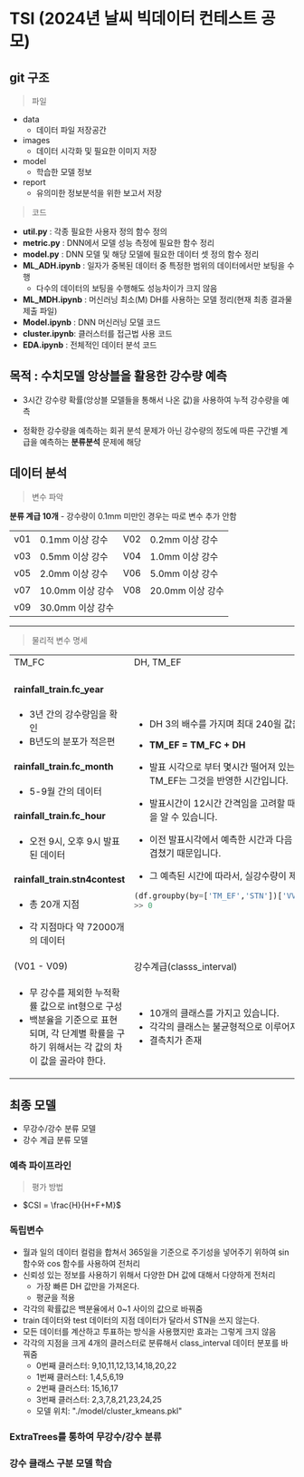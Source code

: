 # TSI (2024년 날씨 빅데이터 컨테스트 공모)

## git 구조

>   파일
- data
    - 데이터 파일 저장공간
- images
    - 데이터 시각화 및 필요한 이미지 저장
- model
    - 학습한 모델 정보
- report
    - 유의미한 정보분석을 위한 보고서 저장
>   코드
- **util.py** : 각종 필요한 사용자 정의 함수 정의
- **metric.py** : DNN에서 모델 성능 측정에 필요한 함수 정리
- **model.py** : DNN 모델 및 해당 모델에 필요한 데이터 셋 정의 함수 정리
- **ML_ADH.ipynb** : 일자가 중복된 데이터 중 특정한 범위의 데이터에서만 보팅을 수행
    - 다수의 데이터의 보팅을 수행해도 성능차이가 크지 않음
- **ML_MDH.ipynb** : 머신러닝 최소(M) DH를 사용하는 모델 정리(현재 최종 결과물 제출 파일)
- **Model.ipynb** : DNN 머신러닝 모델 코드 
- **cluster.ipynb**: 클러스터를 접근법 사용 코드
- **EDA.ipynb** : 전체적인 데이터 분석 코드



## 목적 : 수치모델 앙상블을 활용한 강수량 예측

- 3시간 강수량 확률(앙상블 모델들을 통해서 나온 값)을 사용하여 누적 강수량을 예측

- 정확한 강수량을 예측하는 회귀 분석 문제가 아닌 강수량의 정도에 따른 구간별 계급을 예측하는 **분류분석** 문제에 해당

## 데이터 분석

 >   변수 파악

**분류 계급 10개** - 강수량이 0.1mm 미만인 경우는 따로 변수 추가 안함

<table>
<tr><td>v01</td><td>0.1mm 이상 강수</td><td>V02</td><td>0.2mm 이상 강수</td></tr>
<tr><td>v03</td><td>0.5mm 이상 강수</td><td>V04</td><td>1.0mm 이상 강수</td></tr>
<tr><td>v05</td><td>2.0mm 이상 강수</td><td>V06</td><td>5.0mm 이상 강수</td></tr>
<tr><td>v07</td><td>10.0mm 이상 강수</td><td>V08</td><td>20.0mm 이상 강수</td></tr>
<tr><td>v09</td><td>30.0mm 이상 강수</td><td></td><td></td></tr>
</table>

---

>   물리적 변수 명세

<table>
<tr><td>TM_FC</td><td>DH, TM_EF</td></tr>
<tr>
<td>

#### rainfall_train.fc_year
- 3년 간의 강수량임을 확인 
- B년도의 분포가 적은편

#### rainfall_train.fc_month
- 5-9월 간의 데이터

#### rainfall_train.fc_hour
- 오전 9시, 오후 9시 발표된 데이터

#### rainfall_train.stn4contest
- 총 20개 지점
- 각 지점마다 약 72000개의 데이터
    </td>
    <td>

    - DH 3의 배수를 가지며 최대 240읠 값을 가짐
    
    - <span style="align:center;font-weight:bold;">TM_EF = TM_FC + DH</span> 
    
    - 발표 시각으로 부터 몇시간 떨어져 있는지를 DH 정보가 나타내고 TM_EF는 그것을 반영한 시간입니다.
    - 발표시간이 12시간 간격임을 고려할 때 TM_EF의 값은 여러개가 됨을 알 수 있습니다.
    - 이전 발표시각에서 예측한 시간과 다음 발표시간에서 예측한 시간이 겹쳤기 때문입니다.
    - 그 예측된 시간에 따라서, 실강수량이 제시됩니다.
    ```python
    (df.groupby(by=['TM_EF','STN'])['VV'].nunique() > 2).sum()
    >> 0
    ```
    </td>
</tr>
<tr><td>(V01 - V09)</td><td>강수계급(classs_interval)</td></tr>
<tr>
<td>

- 무 강수를 제외한 누적확률 값으로 int형으로 구성
- 백분율을 기준으로 표현 되며, 각 단계별 확률을 구하기 위해서는 각 값의 차이 값을 골라야 한다.

</td>
<td>

- 10개의 클래스를 가지고 있습니다.
- 각각의 클래스는 불균형적으로 이루어져 있습니다.
- 결측치가 존재

</td>
</tr>
</table>

## 최종 모델

- 무강수/강수 분류 모델
- 강수 계급 분류 모델

### 예측 파이프라인


>   평가 방법
-  $CSI = \frac{H}{H+F+M}$

### 독립변수

- 월과 일의 데이터 컬럼을 합쳐서 365일을 기준으로 주기성을 넣어주기 위하여 sin 함수와 cos 함수를 사용하여 전처리
- 신뢰성 있는 정보를 사용하기 위해서 다양한 DH 값에 대해서 다양하게 전처리
    - 가장 빠른 DH 값만을 가져온다.
    - 평균을 적용
- 각각의 확률값은 백분율에서 0~1 사이의 값으로 바꿔줌
- train 데이터와 test 데이터의 지점 데이터가 달라서 STN을 쓰지 않는다.
- 모든 데이터를 계산하고 투표하는 방식을 사용했지만 효과는 그렇게 크지 않음
- 각각의 지점을 크게 4개의 클러스터로 분류해서 class_interval 데이터 분포를 바꿔줌
    - 0번째 클러스터: 9,10,11,12,13,14,18,20,22
    - 1번째 클러스터: 1,4,5,6,19
    - 2번째 클러스터: 15,16,17
    - 3번째 클러스터: 2,3,7,8,21,23,24,25
    - 모델 위치: "./model/cluster_kmeans.pkl"

### ExtraTrees를 통하여 무강수/강수 분류

### 강수 클래스 구분 모델 학습







